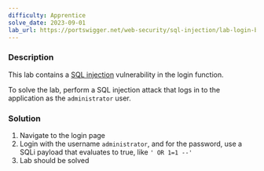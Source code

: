 ```yaml
---
difficulty: Apprentice
solve_date: 2023-09-01
lab_url: https://portswigger.net/web-security/sql-injection/lab-login-bypass
---
```

### Description

This lab contains a [SQL injection](https://portswigger.net/web-security/sql-injection) vulnerability in the login function.

To solve the lab, perform a SQL injection attack that logs in to the application as the `administrator` user.
### Solution

1. Navigate to the login page
2. Login with the username `administrator`, and for the password, use a SQLi payload that evaluates to true, like `' OR 1=1 --'`
3. Lab should be solved